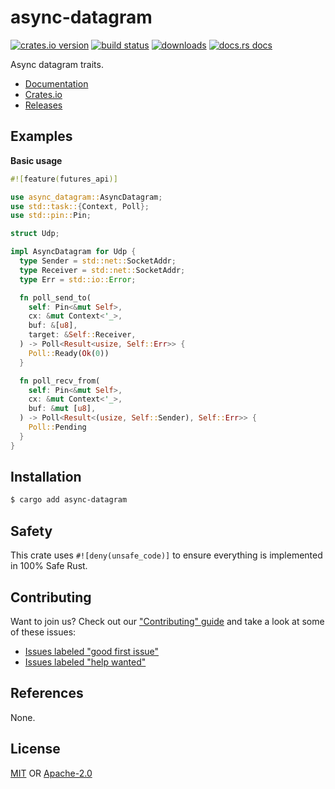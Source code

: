 # async-datagram
[![crates.io version][1]][2] [![build status][3]][4]
[![downloads][5]][6] [![docs.rs docs][7]][8]

Async datagram traits.

- [Documentation][8]
- [Crates.io][2]
- [Releases][releases]

## Examples
__Basic usage__
```rust
#![feature(futures_api)]

use async_datagram::AsyncDatagram;
use std::task::{Context, Poll};
use std::pin::Pin;

struct Udp;

impl AsyncDatagram for Udp {
  type Sender = std::net::SocketAddr;
  type Receiver = std::net::SocketAddr;
  type Err = std::io::Error;

  fn poll_send_to(
    self: Pin<&mut Self>,
    cx: &mut Context<'_>,
    buf: &[u8],
    target: &Self::Receiver,
  ) -> Poll<Result<usize, Self::Err>> {
    Poll::Ready(Ok(0))
  }

  fn poll_recv_from(
    self: Pin<&mut Self>,
    cx: &mut Context<'_>,
    buf: &mut [u8],
  ) -> Poll<Result<(usize, Self::Sender), Self::Err>> {
    Poll::Pending
  }
}
```

## Installation
```sh
$ cargo add async-datagram
```

## Safety
This crate uses ``#![deny(unsafe_code)]`` to ensure everything is implemented in
100% Safe Rust.

## Contributing
Want to join us? Check out our ["Contributing" guide][contributing] and take a
look at some of these issues:

- [Issues labeled "good first issue"][good-first-issue]
- [Issues labeled "help wanted"][help-wanted]

## References
None.

## License
[MIT](./LICENSE-MIT) OR [Apache-2.0](./LICENSE-APACHE)

[1]: https://img.shields.io/crates/v/async-datagram.svg?style=flat-square
[2]: https://crates.io/crates/async-datagram
[3]: https://img.shields.io/travis/rustasync/async-datagram/master.svg?style=flat-square
[4]: https://travis-ci.org/rustasync/async-datagram
[5]: https://img.shields.io/crates/d/async-datagram.svg?style=flat-square
[6]: https://crates.io/crates/async-datagram
[7]: https://img.shields.io/badge/docs-latest-blue.svg?style=flat-square
[8]: https://docs.rs/async-datagram

[releases]: https://github.com/rustasync/async-datagram/releases
[contributing]: https://github.com/rustasync/async-datagram/blob/master.github/CONTRIBUTING.md
[good-first-issue]: https://github.com/rustasync/async-datagram/labels/good%20first%20issue
[help-wanted]: https://github.com/rustasync/async-datagram/labels/help%20wanted
